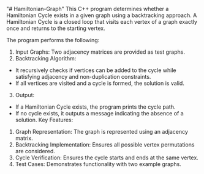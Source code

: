 "# Hamiltonian-Graph" 
This C++ program determines whether a Hamiltonian Cycle exists in a given graph using a backtracking approach. A Hamiltonian Cycle is a closed loop that visits each vertex of a graph exactly once and returns to the starting vertex.

The program performs the following:
1) Input Graphs: Two adjacency matrices are provided as test graphs.
2) Backtracking Algorithm:
- It recursively checks if vertices can be added to the cycle while satisfying adjacency and non-duplication constraints.
- If all vertices are visited and a cycle is formed, the solution is valid.
3) Output:
- If a Hamiltonian Cycle exists, the program prints the cycle path.
- If no cycle exists, it outputs a message indicating the absence of a solution.
Key Features:
1) Graph Representation: The graph is represented using an adjacency matrix.
2) Backtracking Implementation: Ensures all possible vertex permutations are considered.
3) Cycle Verification: Ensures the cycle starts and ends at the same vertex.
4) Test Cases: Demonstrates functionality with two example graphs.
